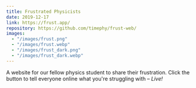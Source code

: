 ```yaml
---
title: Frustrated Physicists
date: 2019-12-17
link: https://frust.app/
repository: https://github.com/timephy/frust-web/
images:
  - "/images/frust.png"
  - "/images/frust.webp"
  - "/images/frust_dark.png"
  - "/images/frust_dark.webp"
---
```


A website for our fellow physics student to share their frustration. Click the button to tell everyone online what you're struggling with – _Live\!_
